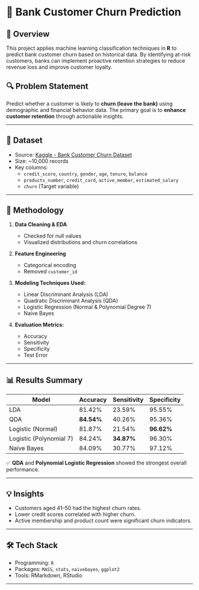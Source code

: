 # 🏦 Bank Customer Churn Prediction

## 📌 Overview
This project applies machine learning classification techniques in **R** to predict bank customer churn based on historical data. By identifying at-risk customers, banks can implement proactive retention strategies to reduce revenue loss and improve customer loyalty.

## 🔍 Problem Statement
Predict whether a customer is likely to **churn (leave the bank)** using demographic and financial behavior data. The primary goal is to **enhance customer retention** through actionable insights.

---

## 🧾 Dataset

- Source: [Kaggle - Bank Customer Churn Dataset](https://www.kaggle.com/datasets/gauravtopre/bank-customer-churn-dataset)
- Size: ~10,000 records
- Key columns:
  - `credit_score`, `country`, `gender`, `age`, `tenure`, `balance`
  - `products_number`, `credit_card`, `active_member`, `estimated_salary`
  - `churn` (Target variable)

---

## 🔬 Methodology

1. **Data Cleaning & EDA**
   - Checked for null values
   - Visualized distributions and churn correlations

2. **Feature Engineering**
   - Categorical encoding
   - Removed `customer_id`

3. **Modeling Techniques Used:**
   - Linear Discriminant Analysis (LDA)
   - Quadratic Discriminant Analysis (QDA)
   - Logistic Regression (Normal & Polynomial Degree 7)
   - Naive Bayes

4. **Evaluation Metrics:**
   - Accuracy
   - Sensitivity
   - Specificity
   - Test Error

---

## 📊 Results Summary

| Model                      | Accuracy | Sensitivity | Specificity |
|---------------------------|----------|-------------|-------------|
| LDA                       | 81.42%   | 23.59%      | 95.55%      |
| QDA                       | **84.54%** | 40.26%      | 95.36%      |
| Logistic (Normal)         | 81.87%   | 21.54%      | **96.62%**  |
| Logistic (Polynomial 7)   | 84.24%   | **34.87%**  | 96.30%      |
| Naive Bayes               | 84.09%   | 30.77%      | 97.12%      |

✅ **QDA** and **Polynomial Logistic Regression** showed the strongest overall performance.

---

## 💡 Insights
- Customers aged 41–50 had the highest churn rates.
- Lower credit scores correlated with higher churn.
- Active membership and product count were significant churn indicators.

---

## 🛠 Tech Stack
- Programming: `R`
- Packages: `MASS`, `stats`, `naivebayes`, `ggplot2`
- Tools: RMarkdown, RStudio

---

